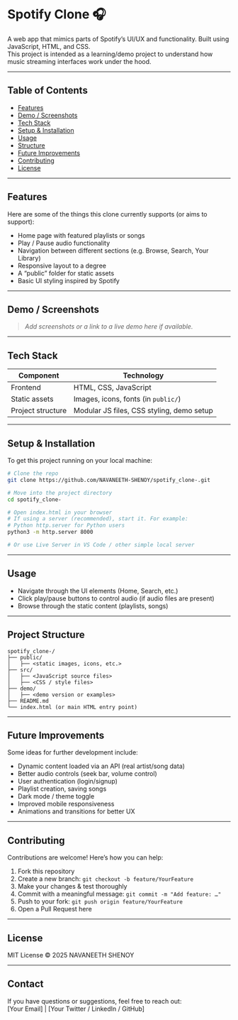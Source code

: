 # Spotify Clone 🎧

A web app that mimics parts of Spotify’s UI/UX and functionality. Built using JavaScript, HTML, and CSS.  
This project is intended as a learning/demo project to understand how music streaming interfaces work under the hood.

---

## Table of Contents

- [Features](#features)  
- [Demo / Screenshots](#demo--screenshots)  
- [Tech Stack](#tech-stack)  
- [Setup & Installation](#setup--installation)  
- [Usage](#usage)  
- [Structure](#structure)  
- [Future Improvements](#future-improvements)  
- [Contributing](#contributing)  
- [License](#license)  

---

## Features

Here are some of the things this clone currently supports (or aims to support):

- Home page with featured playlists or songs  
- Play / Pause audio functionality  
- Navigation between different sections (e.g. Browse, Search, Your Library)  
- Responsive layout to a degree  
- A “public” folder for static assets  
- Basic UI styling inspired by Spotify  

---

## Demo / Screenshots

> *Add screenshots or a link to a live demo here if available.*  

---

## Tech Stack

| Component       | Technology         |
|------------------|--------------------|
| Frontend         | HTML, CSS, JavaScript |
| Static assets    | Images, icons, fonts (in `public/`) |
| Project structure| Modular JS files, CSS styling, demo setup |

---

## Setup & Installation

To get this project running on your local machine:

```bash
# Clone the repo
git clone https://github.com/NAVANEETH-SHENOY/spotify_clone-.git

# Move into the project directory
cd spotify_clone-

# Open index.html in your browser
# If using a server (recommended), start it. For example:
# Python http.server for Python users
python3 -m http.server 8000

# Or use Live Server in VS Code / other simple local server
```

---

## Usage

- Navigate through the UI elements (Home, Search, etc.)  
- Click play/pause buttons to control audio (if audio files are present)  
- Browse through the static content (playlists, songs)  

---

## Project Structure

```
spotify_clone-/
├── public/
│   ├── <static images, icons, etc.>
├── src/
│   ├── <JavaScript source files>
│   ├── <CSS / style files>
├── demo/
│   ├── <demo version or examples>
├── README.md
└── index.html (or main HTML entry point)
```

---

## Future Improvements

Some ideas for further development include:

- Dynamic content loaded via an API (real artist/song data)  
- Better audio controls (seek bar, volume control)  
- User authentication (login/signup)  
- Playlist creation, saving songs  
- Dark mode / theme toggle  
- Improved mobile responsiveness  
- Animations and transitions for better UX  

---

## Contributing

Contributions are welcome! Here’s how you can help:

1. Fork this repository  
2. Create a new branch: `git checkout -b feature/YourFeature`  
3. Make your changes & test thoroughly  
4. Commit with a meaningful message: `git commit -m "Add feature: …"`  
5. Push to your fork: `git push origin feature/YourFeature`  
6. Open a Pull Request here

---

## License

MIT License © 2025 NAVANEETH SHENOY

---

## Contact

If you have questions or suggestions, feel free to reach out:  
[Your Email] | [Your Twitter / LinkedIn / GitHub]  
